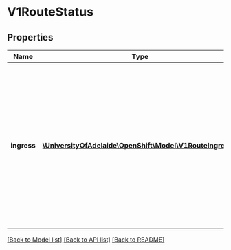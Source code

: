 # V1RouteStatus

## Properties
Name | Type | Description | Notes
------------ | ------------- | ------------- | -------------
**ingress** | [**\UniversityOfAdelaide\OpenShift\Model\V1RouteIngress[]**](V1RouteIngress.md) | ingress describes the places where the route may be exposed. The list of ingress points may contain duplicate Host or RouterName values. Routes are considered live once they are &#x60;Ready&#x60; | 

[[Back to Model list]](../README.md#documentation-for-models) [[Back to API list]](../README.md#documentation-for-api-endpoints) [[Back to README]](../README.md)


